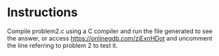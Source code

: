 # Instructions
Compile problem2.c using a C compiler and run the file generated to see the answer, or access https://onlinegdb.com/ziExnHDot and uncomment the line referring to problem 2 to test it.